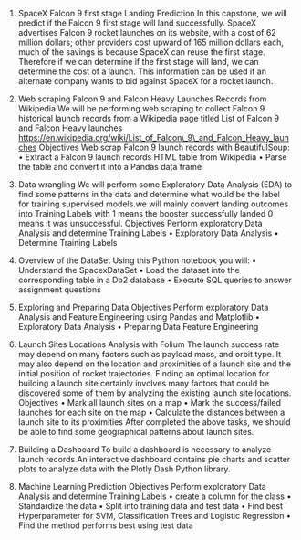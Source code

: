1. SpaceX Falcon 9 first stage Landing Prediction
In this capstone, we will predict if the Falcon 9 first stage will land successfully. SpaceX advertises Falcon 9 rocket launches on its website, with a cost of 62 million dollars; 
other providers cost upward of 165 million dollars each, much of the savings is because SpaceX can reuse the first stage. Therefore if we can determine if the first stage will land, 
we can determine the cost of a launch. This information can be used if an alternate company wants to bid against SpaceX for a rocket launch.

2. Web scraping Falcon 9 and Falcon Heavy Launches Records from Wikipedia
We will be performing web scraping to collect Falcon 9 historical launch records from a Wikipedia page titled List of Falcon 9 and Falcon Heavy launches
https://en.wikipedia.org/wiki/List_of_Falcon\_9\_and_Falcon_Heavy_launches
Objectives
Web scrap Falcon 9 launch records with BeautifulSoup:
•	Extract a Falcon 9 launch records HTML table from Wikipedia
•	Parse the table and convert it into a Pandas data frame

3. Data wrangling
We will perform some Exploratory Data Analysis (EDA) to find some patterns in the data and determine what would be the label for training supervised models.we will mainly convert 
landing outcomes into Training Labels with 1 means the booster successfully landed 0 means it was unsuccessful.
Objectives
Perform exploratory Data Analysis and determine Training Labels
•	Exploratory Data Analysis
•	Determine Training Labels

4. Overview of the DataSet
Using this Python notebook you will:
•	Understand the SpacexDataSet
•	Load the dataset into the corresponding table in a Db2 database
•	Execute SQL queries to answer assignment questions

5. Exploring and Preparing Data
Objectives
Perform exploratory Data Analysis and Feature Engineering using Pandas and Matplotlib
•	Exploratory Data Analysis
•	Preparing Data Feature Engineering


6. Launch Sites Locations Analysis with Folium
The launch success rate may depend on many factors such as payload mass, and orbit type.  It may also depend on the location and proximities of a launch site and the initial position 
of rocket trajectories. Finding an optimal location for building a launch site certainly involves many factors that could be discovered some of them by analyzing the existing launch 
site locations.
Objectives
•	Mark all launch sites on a map
•	Mark the success/failed launches for each site on the map
•	Calculate the distances between a launch site to its proximities
After completed the above tasks, we should be able to find some geographical patterns about launch sites.

7. Building a Dashboard
To build a dashboard is necessary to analyze launch records.An interactive dashboard contains pie charts and scatter plots to analyze data with the Plotly Dash Python library.

8. Machine Learning Prediction
Objectives
Perform exploratory Data Analysis and determine Training Labels
•	create a column for the class
•	Standardize the data
•	Split into training data and test data
•	Find best Hyperparameter for SVM, Classification Trees and Logistic Regression
•	Find the method performs best using test data

